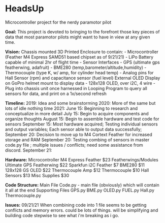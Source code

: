 # HeadsUp
Microcontroller project for the nerdy paramotor pilot

**Goal:**
This project is devoted to bringing to the forefront those key pieces of data that most paramotor pilots might want to have in view at any given time. 

**Vision:**
  Chassis mounted 3D Printed Enclosure to contain:
    - Microcontroller (Feather M4 Express SAMD51 based chipset as of 9/21/21)
    - LiPo Battery capable of minimal 2hr of flight time
    - Sensor Interfaces
      - GPS (ultimate gps featherwing, adafruit)
      - BME280 (temp,barometer/altitude,humidity)
      - Thermocouple (type K, w/ amp, for cylinder head temp)
      - Analog pins for Hall Sensor (rpm) and capacitance sensor (fuel level)
  External OLED Display on GoPro helmet mount to display data
    - 128x128 OLED, over i2C, 4 wire
    - Plug into chassis unit once harnessed in
  Looping Program to query all sensors for data, and print on a 1x/second refresh
  
**Timeline:**
  2019: Idea and some brainstorming
  2020: More of the same but lots of idle nothing time
  2021:
    June 15: Beginning to research and conceptualize in more detail
    July 15: Begin to acquire components and organize thoughts
    August 15: Begin to assemble hardware and test code for sensors
    September 15: Most hardware acquired; Testing individual sensors and output variables; Each sensor able to output data successfully; 
    September 20: Decision to move up to M4 Cortext Feather for increased storage and RAM
    September 20: Testing combing of sensors in master code.py file ; multiple issues / conflicts; need some assistance from discord.
    September 21:
    
**Hardware:**
  Microcontroller
    M4 Express Feather        $23
  Featherwings/Modules
    Ultimate GPS Featherwing  $22
    Sparkfun i2C Feather      $7
    BME280                    $11
    128x128 GS OLED           $22
    Thermocouple Amp          $12
    Thermocouple              $10
    Hall Sensors              $13
    Misc Supplies             $30

**Code Structure:**
  Main File
    Code.py - main file (obviously) which will contain it all at the end
  Supporting Files
    GPS.py
    BME.py
    OLED.py
    FUEL.py
    Hall.py
    Thermocouple.py
 
 **Issues:**
  09/21/21
    When combining code into 1 file seems to be getting conflicts and memory errors. could be lots of things. will be simplifying and building code stepwise to see what i'm breaking as i go.
    
